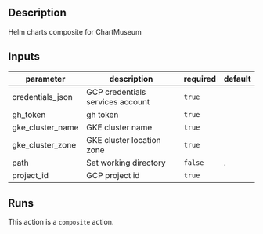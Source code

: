 <!-- action-docs-description -->
## Description

Helm charts composite for ChartMuseum
<!-- action-docs-description -->

<!-- action-docs-inputs -->
## Inputs

| parameter | description | required | default |
| --- | --- | --- | --- |
| credentials_json | GCP credentials services account | `true` |  |
| gh_token | gh token | `true` |  |
| gke_cluster_name | GKE cluster name | `true` |  |
| gke_cluster_zone | GKE cluster location zone | `true` |  |
| path | Set working directory | `false` | . |
| project_id | GCP project id | `true` |  |
<!-- action-docs-inputs -->

<!-- action-docs-outputs -->

<!-- action-docs-outputs -->

<!-- action-docs-runs -->
## Runs

This action is a `composite` action.
<!-- action-docs-runs -->
